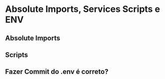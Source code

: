 # Absolute Imports, Services Scripts e ENV
## Absolute Imports
## Scripts
## Fazer Commit do .env é correto?
